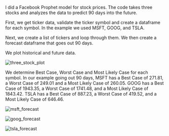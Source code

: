 I did a Facebook Prophet model for stock prices. The code takes three stocks and analyzes the data to predict 90 days into the future.

First, we get ticker data, validate the ticker symbol and create a dataframe for each symbol. In the example we used MSFT, GOOG, and TSLA.

Next, we create a list of tickers and loop through them. We then create a forecast dataframe that goes out 90 days.

We plot historical and future data.

![three_stock_plot](/images/three_stock_plot.png)

We determine Best Case, Worst Case and Most Likely Case for each symbol. In our example going out 90 days, MSFT has a Best Case of 271.81, a Worst Case of 249.01 and a Most Likely Case of 260.05. GOOG has a Best Case of 1943.35, a Worst Case of 1741.48, and a Most Likely Case of 1843.42. TSLA has a Best Case of 887.23, a Worst Case of 419.52, and a Most Likely Case of 646.46.

![msft_forecast](/images/msft_forecast.png)

![goog_forecast](/images/goog_forecast.png)

![tsla_forecast](/images/tsla_forecast.png)






